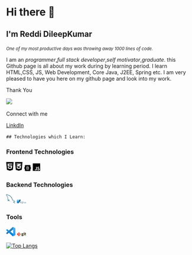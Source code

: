 # Hi there 👋
## I'm Reddi DileepKumar

<em><small style='fornt-size:12px;'>One of my most productive days was throwing away 1000 lines of code.</small></em>
  
  
I am an _programmer_,_full stack developer_,_self motivator_,_graduate_. this Github page is all about my work during by learning period. I learn HTML,CSS, JS, Web Development, Core Java, J2EE, Spring etc. I am very pleased to have you here on my github page and look into my work. 

Thank You 

![](https://komarev.com/ghpvc/?username=dileep011&color=green)

Connect with me

<a href="https://www.linkedin.com/in/reddi-dileepkumar-5424621ba/">LinkdIn</a>

    ## Technologies which I Learn:

### Frontend Technologies
<div>
 <img src="./images/html5.svg" alt="html5" width="4%" title='html'/>
  <img src ="./images/css3-alt.svg" alt="CSS3 logo" width="4%" title='CSS3'/>
  <img src ="./images/bootstrap.svg" alt="Bootstrap logo" width="4%" title='Bootstrap'/>
  <img src ="./images/js.svg" alt="JavaScript logo" width="4%" title='JavaScript'/>
<div> 
  
  
### Backend Technologies
  
<div>
  <img src ="./images/mysql.svg" alt="mysql logo" width="5%" title='MYSQL'/>
  <img src ="./images/sqlite.svg" alt="sqlite logo" width="5%" title='sqlite'/>
</div>
  
  ### Tools
  
<div>
  <img src ="./images/visual-studio-code.svg" alt="VS Code logo" width="5%" title='Visual Studio Code'/>
  <img src ="./images/git.svg" alt="Git logo" width="5%" title='Git'/>
</div>
  
 [![Top Langs](https://github-readme-stats.vercel.app/api/top-langs/?username=dileep@011&layout)](https://github.com/asabeneh/github-readme-stats)

<!--
**dileep011/dileep011** is a ✨ _special_ ✨ repository because its `README.md` (this file) appears on your GitHub profile.

Here are some ideas to get you started:

- 🔭 I’m currently working on ...
- 🌱 I’m currently learning ...
- 👯 I’m looking to collaborate on ...
- 🤔 I’m looking for help with ...
- 💬 Ask me about ...
- 📫 How to reach me: ...
- 😄 Pronouns: ...
- ⚡ Fun fact: ...
-->
